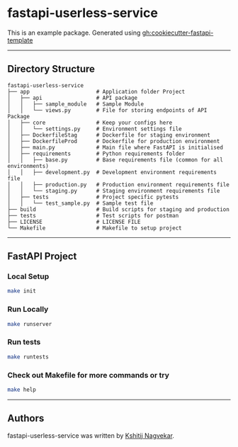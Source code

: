 # fastapi-userless-service

This is an example package. Generated using [gh:cookiecutter-fastapi-template](https://github.com/nogoodusername/cookiecutter-fastapi-template)

---

## Directory Structure
```
fastapi-userless-service
├── app                     # Application folder Project
│   ├── api                 # API package
│   │   ├── sample_module   # Sample Module
│   │   └── views.py        # File for storing endpoints of API Package
│   ├── core                # Keep your configs here
│   │   └── settings.py     # Environment settings file
│   ├── DockerfileStag      # Dockerfile for staging environment
│   ├── DockerfileProd      # Dockerfile for production environment
│   ├── main.py             # Main file where FastAPI is initialised
│   ├── requirements        # Python requirements folder
│   │   ├── base.py         # Base requirements file (common for all environments)
│   │   ├── development.py  # Development environment requirements file
│   │   ├── production.py   # Production environment requirements file
│   │   └── staging.py      # Staging environment requirements file
│   ├── tests               # Project specific pytests
│   │   └── test_sample.py  # Sample test file
├── build                   # Build scripts for staging and production
├── tests                   # Test scripts for postman
├── LICENSE                 # LICENSE FILE
└── Makefile                # Makefile to setup project
```
---

## FastAPI Project

### Local Setup
```sh
make init
```

### Run Locally
```sh
make runserver
```

### Run tests
```sh
make runtests
```

### Check out Makefile for more commands or try
```sh
make help
```

---

## Authors
fastapi-userless-service was written by [Kshitij Nagvekar](mailto:ksnagvekar@gmail.com).
